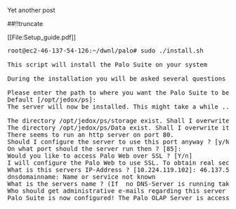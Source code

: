 Yet another post

[meta:author]: <> (Jonas Colmsjo)
[meta:title]: <> (Palo.md)
[meta:date]: <> (2012-01-01)
[meta:nested:key]: <> (Metadata value)

##!!truncate



[[File:Setup_guide.pdf]]


<pre>
root@ec2-46-137-54-126:~/dwnl/palo# sudo ./install.sh 

This script will install the Palo Suite on your system

During the installation you will be asked several questions about your system. If you don't know the answer to a question you can abort the installation at any time by pressing CTRL+C. Pressing CTRL+Z will stop the installation temporarily. You can restart the session by entering 'fg' on the command prompt. The installation program offers you some default values which are safe to accept on most systems, just press enter when you want to accept such an offer.

Please enter the path to where you want the Palo Suite to be installed
Default [/opt/jedox/ps]: 
The server will now be installed. This might take a while ... Ok.

The directory /opt/jedox/ps/storage exist. Shall I overwrite it? [Y|n]: 
The directory /opt/jedox/ps/Data exist. Shall I overwrite it? [Y|n]: 
There seems to run an http server on port 80.
Should I configure the server to use this port anyway ? [y/N]: N
On what port should the server run then ? [85]: 
Would you like to access Palo Web over SSL ? [Y/n] 
I will configure the Palo Web to use SSL. To obtain real security however you will have to create/obtain your own site certificate!
What is this servers IP-Address ? [10.224.119.102]: 46.137.54.126
dnsdomainname: Name or service not known
What is the servers name ? (If  no DNS-Server is running take the IP) [46.137.54.126]: 
Who should get administrative e-mails regarding this server ? [webmaster@46.137.54.126]: admin@gizur.com
Palo Suite is now configured! The Palo OLAP Server is accessible via Port 7777. Start Palo Suite by running the startserver.sh script in the installation directory (/opt/jedox/ps)


</pre>
